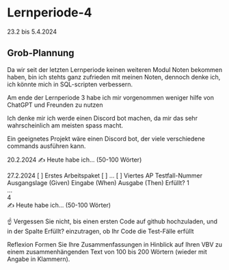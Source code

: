 # Lernperiode-4
23.2 bis 5.4.2024

## Grob-Plannung
Da wir seit der letzten Lernperiode keinen weiteren Modul Noten bekommen haben, bin ich stehts ganz zufrieden mit meinen Noten, dennoch denke ich, ich könnte mich in SQL-scripten verbessern.

Am ende der Lernperiode 3 habe ich mir vorgenommen weniger hilfe von ChatGPT und Freunden zu nutzen

Ich denke mir ich werde einen Discord bot machen, da mir das sehr wahrscheinlich am meisten spass macht.

Ein geeignetes Projekt wäre einen Discord bot, der viele verschiedene commands ausführen kann.





20.2.2024
✍️ Heute habe ich... (50-100 Wörter)

27.2.2024
[ ] Erstes Arbeitspaket
[ ] ...
[ ] Viertes AP
Testfall-Nummer	Ausgangslage (Given)	Eingabe (When)	Ausgabe (Then)	Erfüllt?
1				
...				
4				
✍️ Heute habe ich... (50-100 Wörter)

☝️ Vergessen Sie nicht, bis einen ersten Code auf github hochzuladen, und in der Spalte Erfüllt? einzutragen, ob Ihr Code die Test-Fälle erfüllt

Reflexion
Formen Sie Ihre Zusammenfassungen in Hinblick auf Ihren VBV zu einem zusammenhängenden Text von 100 bis 200 Wörtern (wieder mit Angabe in Klammern).

